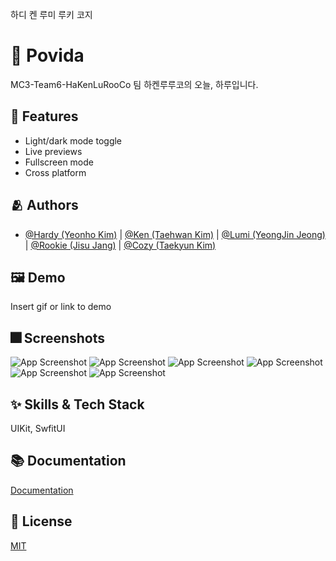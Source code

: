 하디 켄 루미 루키 코지
# :iphone: Povida

MC3-Team6-HaKenLuRooCo
팀 하켄루루코의 오늘, 하루입니다.

## :pushpin: Features

- Light/dark mode toggle
- Live previews
- Fullscreen mode
- Cross platform


## :people_hugging: Authors

- [@Hardy (Yeonho Kim)](https://github.com/Kim-Yeon-ho) | [@Ken (Taehwan Kim)](https://github.com/obtusa07) | [@Lumi (YeongJin Jeong)](https://github.com/luminouxx) | [@Rookie (Jisu Jang)](https://github.com/Rookie0031) | [@Cozy (Taekyun Kim)](https://github.com/cozytk)


## :framed_picture: Demo

Insert gif or link to demo


## :fireworks: Screenshots

![App Screenshot](https://dummyimage.com/250x500/000/fff.png)
![App Screenshot](https://dummyimage.com/250x500/000/fff.png)
![App Screenshot](https://dummyimage.com/250x500/000/fff.png)
![App Screenshot](https://dummyimage.com/250x500/000/fff.png)
![App Screenshot](https://dummyimage.com/250x500/000/fff.png)
![App Screenshot](https://dummyimage.com/250x500/000/fff.png)


## :sparkles: Skills & Tech Stack
UIKit, SwfitUI

## :books: Documentation

[Documentation](https://linktodocumentation)


## :lock_with_ink_pen: License

[MIT](https://choosealicense.com/licenses/mit/)
